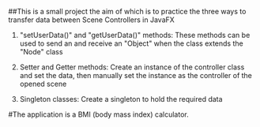 ##This is a small project the aim of which is to practice the three ways to transfer data between Scene Controllers in JavaFX

1. "setUserData()" and "getUserData()" methods:
   These methods can be used to send an and receive an "Object" when the class extends the "Node" class 
   
2. Setter and Getter methods:
   Create an instance of the controller class and set the data, then manually set the instance as the controller of the opened scene
   
3. Singleton classes:
   Create a singleton to hold the required data

#The application is a BMI (body mass index) calculator.
